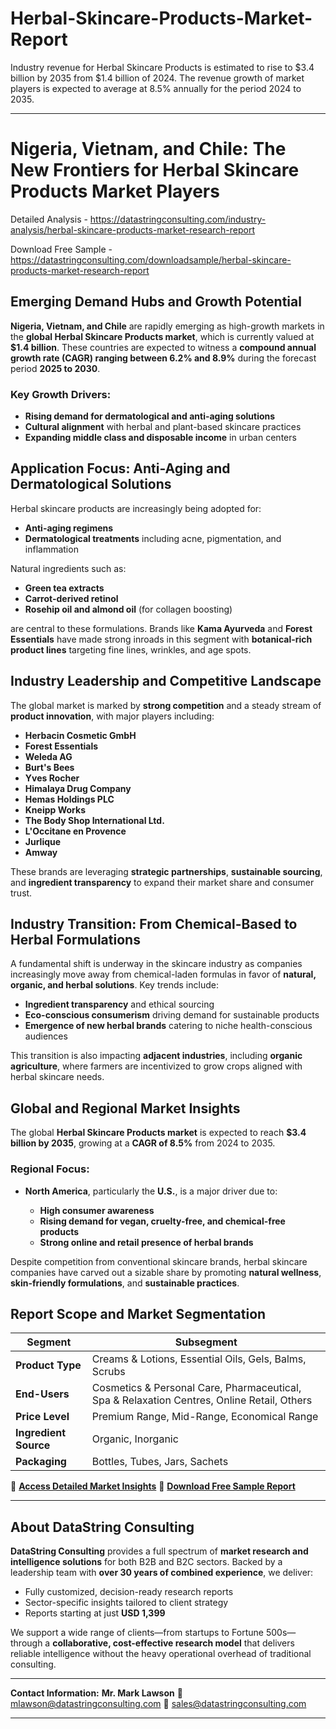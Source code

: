 # Herbal-Skincare-Products-Market-Report

Industry revenue for Herbal Skincare Products is estimated to rise to $3.4 billion by 2035 from $1.4 billion of 2024. The revenue growth of market players is expected to average at 8.5% annually for the period 2024 to 2035.

---

# **Nigeria, Vietnam, and Chile: The New Frontiers for Herbal Skincare Products Market Players**

Detailed Analysis - https://datastringconsulting.com/industry-analysis/herbal-skincare-products-market-research-report

Download Free Sample - https://datastringconsulting.com/downloadsample/herbal-skincare-products-market-research-report

## **Emerging Demand Hubs and Growth Potential**

**Nigeria, Vietnam, and Chile** are rapidly emerging as high-growth markets in the **global Herbal Skincare Products market**, which is currently valued at **\$1.4 billion**. These countries are expected to witness a **compound annual growth rate (CAGR) ranging between 6.2% and 8.9%** during the forecast period **2025 to 2030**.

### Key Growth Drivers:

* **Rising demand for dermatological and anti-aging solutions**
* **Cultural alignment** with herbal and plant-based skincare practices
* **Expanding middle class and disposable income** in urban centers

## **Application Focus: Anti-Aging and Dermatological Solutions**

Herbal skincare products are increasingly being adopted for:

* **Anti-aging regimens**
* **Dermatological treatments** including acne, pigmentation, and inflammation

Natural ingredients such as:

* **Green tea extracts**
* **Carrot-derived retinol**
* **Rosehip oil and almond oil** (for collagen boosting)

are central to these formulations. Brands like **Kama Ayurveda** and **Forest Essentials** have made strong inroads in this segment with **botanical-rich product lines** targeting fine lines, wrinkles, and age spots.

## **Industry Leadership and Competitive Landscape**

The global market is marked by **strong competition** and a steady stream of **product innovation**, with major players including:

* **Herbacin Cosmetic GmbH**
* **Forest Essentials**
* **Weleda AG**
* **Burt's Bees**
* **Yves Rocher**
* **Himalaya Drug Company**
* **Hemas Holdings PLC**
* **Kneipp Works**
* **The Body Shop International Ltd.**
* **L'Occitane en Provence**
* **Jurlique**
* **Amway**

These brands are leveraging **strategic partnerships**, **sustainable sourcing**, and **ingredient transparency** to expand their market share and consumer trust.

## **Industry Transition: From Chemical-Based to Herbal Formulations**

A fundamental shift is underway in the skincare industry as companies increasingly move away from chemical-laden formulas in favor of **natural, organic, and herbal solutions**. Key trends include:

* **Ingredient transparency** and ethical sourcing
* **Eco-conscious consumerism** driving demand for sustainable products
* **Emergence of new herbal brands** catering to niche health-conscious audiences

This transition is also impacting **adjacent industries**, including **organic agriculture**, where farmers are incentivized to grow crops aligned with herbal skincare needs.

## **Global and Regional Market Insights**

The global **Herbal Skincare Products market** is expected to reach **\$3.4 billion by 2035**, growing at a **CAGR of 8.5%** from 2024 to 2035.

### Regional Focus:

* **North America**, particularly the **U.S.**, is a major driver due to:

  * **High consumer awareness**
  * **Rising demand for vegan, cruelty-free, and chemical-free products**
  * **Strong online and retail presence of herbal brands**

Despite competition from conventional skincare brands, herbal skincare companies have carved out a sizable share by promoting **natural wellness**, **skin-friendly formulations**, and **sustainable practices**.

## **Report Scope and Market Segmentation**

| **Segment**           | **Subsegment**                                                                             |
| --------------------- | ------------------------------------------------------------------------------------------ |
| **Product Type**      | Creams & Lotions, Essential Oils, Gels, Balms, Scrubs                                      |
| **End-Users**         | Cosmetics & Personal Care, Pharmaceutical, Spa & Relaxation Centres, Online Retail, Others |
| **Price Level**       | Premium Range, Mid-Range, Economical Range                                                 |
| **Ingredient Source** | Organic, Inorganic                                                                         |
| **Packaging**         | Bottles, Tubes, Jars, Sachets                                                              |

📘 [**Access Detailed Market Insights**](https://datastringconsulting.com/industry-analysis/herbal-skincare-products-market-research-report)
📄 [**Download Free Sample Report**](https://datastringconsulting.com/downloadsample/herbal-skincare-products-market-research-report)

---

## **About DataString Consulting**

**DataString Consulting** provides a full spectrum of **market research and intelligence solutions** for both B2B and B2C sectors. Backed by a leadership team with **over 30 years of combined experience**, we deliver:

* Fully customized, decision-ready research reports
* Sector-specific insights tailored to client strategy
* Reports starting at just **USD 1,399**

We support a wide range of clients—from startups to Fortune 500s—through a **collaborative, cost-effective research model** that delivers reliable intelligence without the heavy operational overhead of traditional consulting.

---

**Contact Information:**
**Mr. Mark Lawson**
📧 [mlawson@datastringconsulting.com](mailto:mlawson@datastringconsulting.com)
📧 [sales@datastringconsulting.com](mailto:sales@datastringconsulting.com)

---

